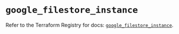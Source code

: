 # `google_filestore_instance`

Refer to the Terraform Registry for docs: [`google_filestore_instance`](https://registry.terraform.io/providers/hashicorp/google-beta/5.28.0/docs/resources/google_filestore_instance).

